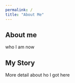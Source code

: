 ```yaml
---
permalink: /
title: "About Me"
---
```


## About me
who I am now

## My Story
More detail about ho I got here